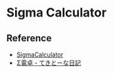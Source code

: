 # Sigma Calculator

## Reference

- [SigmaCalculator](https://github.com/wata-orz/SigmaCalculator)
- [Σ電卓 - てきとーな日記](https://wata-orz.hatenadiary.org/entry/20091223/1261582436)